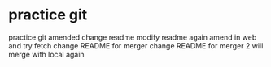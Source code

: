# practice git
practice git amended
change readme
modify readme again
amend in web and try fetch
change README for merger
change README for merger 2
will merge with local again
